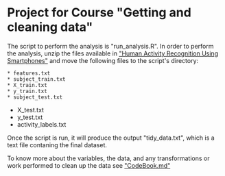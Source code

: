# Project for Course "Getting and cleaning data"

The script to perform the analysis is "run_analysis.R". In order to perform the analysis, unzip the files available in ["Human Activity Recognition Using Smartphones"](http://archive.ics.uci.edu/ml/datasets/Human+Activity+Recognition+Using+Smartphones) and move the following files to the script's directory:

	* features.txt
	* subject_train.txt
	* X_train.txt
	* y_train.txt
	* subject_test.txt
  * X_test.txt
  * y_test.txt
  * activity_labels.txt

Once the script is run, it will produce the output "tidy_data.txt", which is a text file contaning the final dataset.

To know more about the variables, the data, and any transformations or work performed to clean up the data see ["CodeBook.md"](https://github.com/pmvillalba/Course03.CleaningData.Project/codebook.md)  
